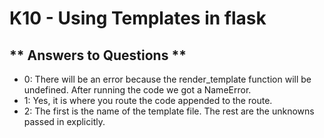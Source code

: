 # K10 - Using Templates in flask

## ** Answers to Questions **
* 0: There will be an error because the render_template function will be undefined. After running the code we got a NameError.
* 1: Yes, it is where you route the code appended to the route.
* 2: The first is the name of the template file. The rest are the unknowns passed in explicitly.
